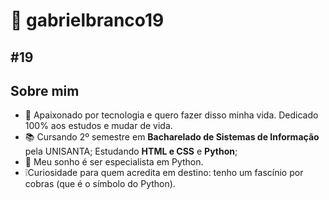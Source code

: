# 🐍 gabrielbranco19
#19
--- 
## Sobre mim
- 👤 Apaixonado por tecnologia e quero fazer disso minha vida. Dedicado 100% aos estudos e mudar de vida.
- 📚 Cursando 2º semestre em **Bacharelado de Sistemas de Informação** pela UNISANTA; Estudando **HTML e CSS** e **Python**;
- 🎯 Meu sonho é ser especialista em Python.
- ❕Curiosidade para quem acredita em destino: tenho um fascínio por cobras (que é o símbolo do Python).
